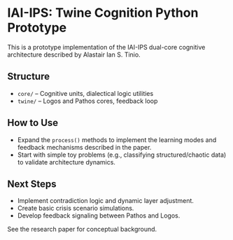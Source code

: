 # IAI-IPS: Twine Cognition Python Prototype

This is a prototype implementation of the IAI-IPS dual-core cognitive architecture described by Alastair Ian S. Tinio.

## Structure

- `core/` – Cognitive units, dialectical logic utilities
- `twine/` – Logos and Pathos cores, feedback loop

## How to Use

- Expand the `process()` methods to implement the learning modes and feedback mechanisms described in the paper.
- Start with simple toy problems (e.g., classifying structured/chaotic data) to validate architecture dynamics.

## Next Steps

- Implement contradiction logic and dynamic layer adjustment.
- Create basic crisis scenario simulations.
- Develop feedback signaling between Pathos and Logos.

See the research paper for conceptual background.
